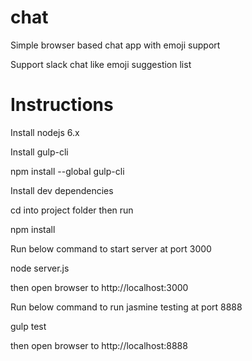 # chat
Simple browser based chat app with emoji support

Support slack chat like emoji suggestion list

# Instructions

Install nodejs 6.x

Install gulp-cli

npm install --global gulp-cli

Install dev dependencies

cd into project folder then run

npm install

Run below command to start server at port 3000

node server.js

then open browser to http://localhost:3000

Run below command to run jasmine testing at port 8888

gulp test

then open browser to http://localhost:8888